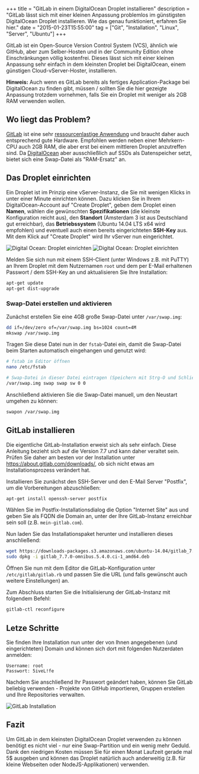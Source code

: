 +++
title       = "GitLab in einem DigitalOcean Droplet installieren"
description = "GitLab lässt sich mit einer kleinen Anpassung problemlos im günstigsten DigitalOcean Droplet installieren. Wie das genau funktioniert, erfahren Sie hier."
date        = "2015-01-23T15:55:00"
tag         = ["Git", "Installation", "Linux", "Server", "Ubuntu"]
+++

GitLab ist ein Open-Source Version Control System (VCS), ähnlich wie GitHub, aber zum Selber-Hosten und in der Community Edition ohne Einschränkungen völlig kostenfrei.
Dieses lässt sich mit einer kleinen Anpassung sehr einfach in dem kleinsten Droplet bei DigitalOcean, einem günstigen Cloud-vServer-Hoster, installieren.

<!--more-->

**Hinweis:** Auch wenn es GitLab bereits als fertiges Application-Package bei DigitalOcean zu finden gibt, müssen / sollten Sie die hier gezeigte Anpassung trotzdem vornehmen, falls Sie ein Droplet mit weniger als 2GB RAM verwenden wollen.

## Wo liegt das Problem?
[GitLab](https://about.gitlab.com) ist eine sehr [ressourcenlastige Anwendung](http://doc.gitlab.com/ce/install/requirements.html) und braucht daher auch entsprechend gute Hardware. Empfohlen werden neben einer Mehrkern-CPU auch 2GB RAM, die aber erst bei einem mittleren Droplet anzutreffen sind.
Da [DigitalOcean](https://www.digitalocean.com/?refcode=a3c57ee7419e) aber ausschließlich auf SSDs als Datenspeicher setzt, bietet sich eine Swap-Datei als "RAM-Ersatz" an.

## Das Droplet einrichten
Ein Droplet ist im Prinzip eine vServer-Instanz, die Sie mit wenigen Klicks in unter einer Minute einrichten können.
Dazu klicken Sie in Ihrem DigitalOcean-Account auf "Create Droplet", geben dem Droplet einen **Namen**, wählen die gewünschten **Spezifikationen** (die kleinste Konfiguration reicht aus), den **Standort** (Amsterdam 3 ist aus Deutschland gut erreichbar), das **Betriebssystem** (Ubuntu 14.04 LTS x64 wird empfohlen) und eventuell auch einen bereits eingerichteten **SSH-Key** aus.
Mit dem Klick auf "Create Droplet" wird Ihr vServer nun eingerichtet.

![Digital Ocean: Droplet einrichten](/images/gitlab-in-digitalocean-droplet-installieren/GitLab1.png)
![Digital Ocean: Droplet einrichten](/images/gitlab-in-digitalocean-droplet-installieren/GitLab2.png)

Melden Sie sich nun mit einem SSH-Client (unter Windows z.B. mit PuTTY) an Ihrem Droplet mit dem Nutzernamen `root` und dem per E-Mail erhaltenen Passwort / dem SSH-Key an und aktualisieren Sie Ihre Installation:
```bash
apt-get update
apt-get dist-upgrade
```

### Swap-Datei erstellen und aktivieren
Zunächst erstellen Sie eine 4GB große Swap-Datei unter `/var/swap.img`:
```bash
dd if=/dev/zero of=/var/swap.img bs=1024 count=4M
mkswap /var/swap.img
```

Tragen Sie diese Datei nun in der `fstab`-Datei ein, damit die Swap-Datei beim Starten automatisch eingehangen und genutzt wird:
```bash
# fstab im Editor öffnen
nano /etc/fstab

# Swap-Datei in dieser Datei eintragen (Speichern mit Strg-O und Schließen mit Strg-X)
/var/swap.img swap swap sw 0 0
```

Anschließend aktivieren Sie die Swap-Datei manuell, um den Neustart umgehen zu können:
```bash
swapon /var/swap.img
```

## GitLab installieren
Die eigentliche GitLab-Installation erweist sich als sehr einfach. Diese Anleitung bezieht sich auf die Version 7.7 und kann daher veraltet sein. Prüfen Sie daher am besten vor der Installation unter https://about.gitlab.com/downloads/, ob sich nicht etwas am Installationsprozess verändert hat.

Installieren Sie zunächst den SSH-Server und den E-Mail Server "Postfix", um die Vorbereitungen abzuschließen:
```bash
apt-get install openssh-server postfix
```
Wählen Sie im Postfix-Installationsdialog die Option "Internet Site" aus und geben Sie als FQDN die Domain an, unter der Ihre GitLab-Instanz erreichbar sein soll (z.B. `mein-gitlab.com`).

Nun laden Sie das Installationspaket herunter und installieren dieses anschließend:
```bash
wget https://downloads-packages.s3.amazonaws.com/ubuntu-14.04/gitlab_7.7.0-omnibus.5.4.0.ci-1_amd64.deb
sudo dpkg -i gitlab_7.7.0-omnibus.5.4.0.ci-1_amd64.deb
```

Öffnen Sie nun mit dem Editor die GitLab-Konfiguration unter `/etc/gitlab/gitlab.rb` und passen Sie die URL (und falls gewünscht auch weitere Einstellungen) an.

Zum Abschluss starten Sie die Initialisierung der GitLab-Instanz mit folgendem Befehl:
```bash
gitlab-ctl reconfigure
```

## Letze Schritte
Sie finden Ihre Installation nun unter der von Ihnen angegebenen (und eingerichteten) Domain und können sich dort mit folgenden Nutzerdaten anmelden:
```
Username: root
Passwort: 5iveL!fe
```

Nachdem Sie anschließend Ihr Passwort geändert haben, können Sie GitLab beliebig verwenden - Projekte von GitHub importieren, Gruppen erstellen und Ihre Repositories verwalten.

![GitLab Installation](/images/gitlab-in-digitalocean-droplet-installieren/GitLab3.png)

## Fazit
Um GitLab in dem kleinsten DigitalOcean Droplet verwenden zu können benötigt es nicht viel - nur eine Swap-Partition und ein wenig mehr Geduld.
Dank den niedrigen Kosten müssen Sie für einen Monat Laufzeit gerade mal 5$ ausgeben und können das Droplet natürlich auch anderweitig (z.B. für kleine Webseiten oder NodeJS-Applikationen) verwenden.